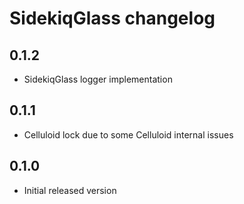 # SidekiqGlass changelog

## 0.1.2

- SidekiqGlass logger implementation

## 0.1.1

- Celluloid lock due to some Celluloid internal issues

## 0.1.0

- Initial released version
